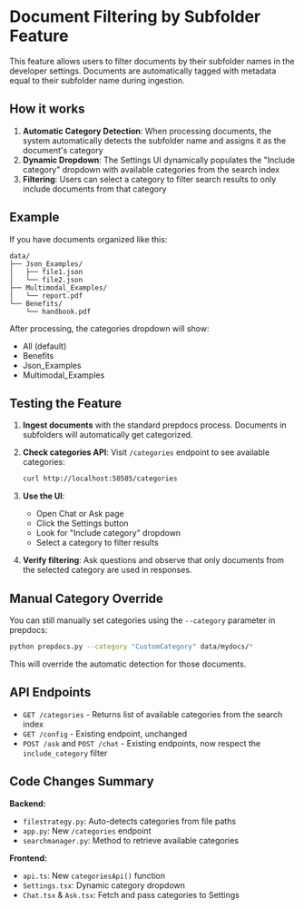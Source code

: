 # Document Filtering by Subfolder Feature

This feature allows users to filter documents by their subfolder names in the developer settings. Documents are automatically tagged with metadata equal to their subfolder name during ingestion.

## How it works

1. **Automatic Category Detection**: When processing documents, the system automatically detects the subfolder name and assigns it as the document's category
2. **Dynamic Dropdown**: The Settings UI dynamically populates the "Include category" dropdown with available categories from the search index
3. **Filtering**: Users can select a category to filter search results to only include documents from that category

## Example

If you have documents organized like this:
```
data/
├── Json_Examples/
│   ├── file1.json
│   └── file2.json
├── Multimodal_Examples/
│   └── report.pdf
└── Benefits/
    └── handbook.pdf
```

After processing, the categories dropdown will show:
- All (default)
- Benefits
- Json_Examples  
- Multimodal_Examples

## Testing the Feature

1. **Ingest documents** with the standard prepdocs process. Documents in subfolders will automatically get categorized.

2. **Check categories API**: Visit `/categories` endpoint to see available categories:
   ```bash
   curl http://localhost:50505/categories
   ```

3. **Use the UI**: 
   - Open Chat or Ask page
   - Click the Settings button
   - Look for "Include category" dropdown
   - Select a category to filter results

4. **Verify filtering**: Ask questions and observe that only documents from the selected category are used in responses.

## Manual Category Override

You can still manually set categories using the `--category` parameter in prepdocs:
```bash
python prepdocs.py --category "CustomCategory" data/mydocs/*
```

This will override the automatic detection for those documents.

## API Endpoints

- `GET /categories` - Returns list of available categories from the search index
- `GET /config` - Existing endpoint, unchanged
- `POST /ask` and `POST /chat` - Existing endpoints, now respect the `include_category` filter

## Code Changes Summary

**Backend:**
- `filestrategy.py`: Auto-detects categories from file paths
- `app.py`: New `/categories` endpoint  
- `searchmanager.py`: Method to retrieve available categories

**Frontend:**
- `api.ts`: New `categoriesApi()` function
- `Settings.tsx`: Dynamic category dropdown
- `Chat.tsx` & `Ask.tsx`: Fetch and pass categories to Settings